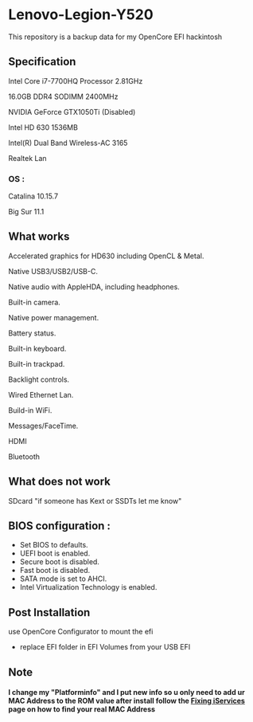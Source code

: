 # Lenovo-Legion-Y520

This repository is a backup  data for my OpenCore EFI hackintosh 

##  Specification

Intel Core i7-7700HQ Processor 2.81GHz

16.0GB DDR4 SODIMM 2400MHz

NVIDIA GeForce GTX1050Ti (Disabled)

Intel HD 630 1536MB

Intel(R) Dual Band Wireless-AC 3165

Realtek Lan

### OS  :
Catalina 10.15.7

Big Sur 11.1


## What works
 
Accelerated graphics for HD630 including OpenCL & Metal.  

Native USB3/USB2/USB-C.  

Native audio with AppleHDA, including headphones.  

Built-in camera.  

Native power management.  

Battery status.  

Built-in keyboard.  

Built-in trackpad.  

Backlight controls.  

Wired Ethernet Lan.  

Build-in WiFi.

Messages/FaceTime.  

HDMI

Bluetooth

## What does not work

SDcard "if someone has Kext or SSDTs let me know"

## BIOS configuration :
- Set BIOS to defaults.
- UEFI boot is enabled.
- Secure boot is disabled.
- Fast boot is disabled.
- SATA mode is set to AHCI.
- Intel Virtualization Technology is enabled.

## Post Installation
use OpenCore Configurator to mount the efi
- replace EFI folder in EFI Volumes from your USB EFI

## Note

#### I change my "Platforminfo" and I put new info so u only need to add ur MAC Address to the ROM value after install follow the [Fixing iServices](https://dortania.github.io/OpenCore-Post-Install/universal/iservices.html#generate-a-new-serial") page on how to find your real MAC Address
